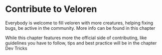 # Contribute to Veloren
Everybody is welcome to fill veloren with more creatures, helping fixing bugs, be active in the community.
More info can be found in this chapter

While this chapter features more the official side of contributing, like guidelines you have to follow, tips and best practice will be in the chapter Dev Tricks
